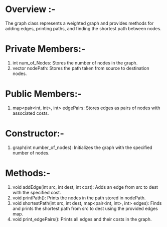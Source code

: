 # Overview :-
The graph class represents a weighted graph and provides methods for adding edges, printing paths, and finding the shortest path between nodes.

# Private Members:-
1) int num_of_Nodes: Stores the number of nodes in the graph.
2) vector<int> nodePath: Stores the path taken from source to destination nodes.

# Public Members:-
1) map<pair<int, int>, int> edgePairs: Stores edges as pairs of nodes with associated costs.

# Constructor:-
1) graph(int number_of_nodes): Initializes the graph with the specified number of nodes.

# Methods:-
1) void addEdge(int src, int dest, int cost): Adds an edge from src to dest with the specified cost.
2) void printPath(): Prints the nodes in the path stored in nodePath.
3) void shortestPath(int src, int dest, map<pair<int, int>, int> edges): Finds and prints the shortest path from src to dest using the provided edges map.
4) void print_edgePairs(): Prints all edges and their costs in the graph.